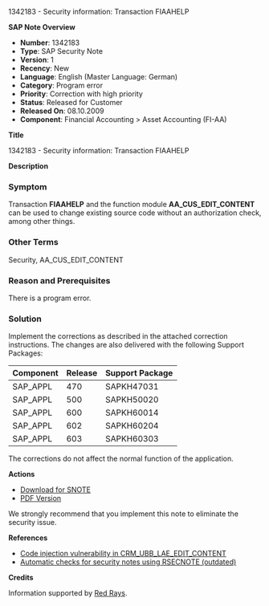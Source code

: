 1342183 - Security information: Transaction FIAAHELP

**SAP Note Overview**

- **Number**: 1342183
- **Type**: SAP Security Note
- **Version**: 1
- **Recency**: New
- **Language**: English (Master Language: German)
- **Category**: Program error
- **Priority**: Correction with high priority
- **Status**: Released for Customer
- **Released On**: 08.10.2009
- **Component**: Financial Accounting > Asset Accounting (FI-AA)

**Title**

1342183 - Security information: Transaction FIAAHELP

**Description**

### Symptom

Transaction **FIAAHELP** and the function module **AA_CUS_EDIT_CONTENT** can be used to change existing source code without an authorization check, among other things.

### Other Terms

Security, AA_CUS_EDIT_CONTENT

### Reason and Prerequisites

There is a program error.

### Solution

Implement the corrections as described in the attached correction instructions. The changes are also delivered with the following Support Packages:

| Component  | Release | Support Package |
|------------|---------|-----------------|
| SAP_APPL   | 470     | SAPKH47031      |
| SAP_APPL   | 500     | SAPKH50020      |
| SAP_APPL   | 600     | SAPKH60014      |
| SAP_APPL   | 602     | SAPKH60204      |
| SAP_APPL   | 603     | SAPKH60303      |

The corrections do not affect the normal function of the application.

**Actions**

- [Download for SNOTE](https://notesdownloads.sap.com/note/0040000007899542017)
- [PDF Version](https://me.sap.com/sap/support/sfm/notes/print/0001342183?language=en-US&token=62645AAA671A4A30728DE6FE275C6DE8)

We strongly recommend that you implement this note to eliminate the security issue.

**References**

- [Code injection vulnerability in CRM_UBB_LAE_EDIT_CONTENT](https://me.sap.com/notes/1568674)
- [Automatic checks for security notes using RSECNOTE (outdated)](https://me.sap.com/notes/888889)

**Credits**

Information supported by [Red Rays](https://redrays.io).